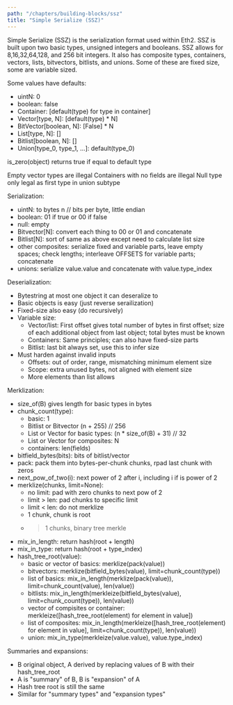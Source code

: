 ```yaml
---
path: "/chapters/building-blocks/ssz"
title: "Simple Serialize (SSZ)"
---
```


Simple Serialize (SSZ) is the serialization format used within Eth2. SSZ is built upon two basic types, unsigned integers and booleans. SSZ allows for 8,16,32,64,128, and 256 bit integers. It also has composite types, containers, vectors, lists, bitvectors, bitlists, and unions. Some of these are fixed size, some are variable sized. 

Some values have defaults:

- uintN: 0
- boolean: false
- Container: [default(type) for type in container]
- Vector[type, N]: [default(type) * N]
- BitVector[boolean, N]: [False] * N
- List[type, N]: []
- Bitlist[boolean, N]: []
- Union[type_0, type_1, ...]: default(type_0)

is_zero(object) returns true if equal to default type

Empty vector types are illegal
Containers with no fields are illegal
Null type only legal as first type in union subtype

Serialization:
- uintN: to bytes n // bits per byte, little endian
- boolean: 01 if true or 00 if false
- null: empty
- Bitvector[N]: convert each thing to 00 or 01 and concatenate
- Bitlist[N]: sort of same as above except need to calculate list size
- other composites: serialize fixed and variable parts, leave empty spaces; check lengths; interleave OFFSETS for variable parts; concatenate
- unions: serialize value.value and concatenate with value.type_index

Deserialization:
- Bytestring at most one object it can deseralize to
- Basic objects is easy (just reverse serailization)
- Fixed-size also easy (do recursively)
- Variable size:
    - Vector/list: First offset gives total number of bytes in first offset; size of each additional object from last object; total bytes must be known
    - Containers: Same principles; can also have fixed-size parts
    - Bitlist: last bit always set, use this to infer size
- Must harden against invalid inputs
    - Offsets: out of order, range, mismatching minimum element size
    - Scope: extra unused bytes, not aligned with element size
    - More elements than list allows

Merklization:
- size_of(B) gives length for basic types in bytes
- chunk_count(type):
    - basic: 1
    - Bitlist or Bitvector (n + 255) // 256
    - List or Vector for basic types: (n * size_of(B) + 31) // 32
    - List or Vector for composites: N
    - containers: len(fields)
- bitfield_bytes(bits): bits of bitlist/vector
- pack: pack them into bytes-per-chunk chunks, rpad last chunk with zeros
- next_pow_of_two(i): next power of 2 after i, including i if is power of 2
- merklize(chunks, limit=None):
    - no limit: pad with zero chunks to next pow of 2
    - limit > len: pad chunks to specific limit
    - limit < len: do not merklize
    - 1 chunk, chunk is root
    - >1 chunks, binary tree merkle
- mix_in_length: return hash(root + length)
- mix_in_type: return hash(root + type_index)
- hash_tree_root(value):
    - basic or vector of basics: merklize(pack(value))
    - bitvectors: merklize(bitfield_bytes(value), limit=chunk_count(type)) 
    - list of basics: mix_in_length(merklize(pack(value)), limit=chunk_count(value), len(value))
    - bitlists: mix_in_length(merkleize(bitfield_bytes(value), limit=chunk_count(type)), len(value))
    - vector of compisites or container: merkleize([hash_tree_root(element) for element in value])
    - list of composites: mix_in_length(merkleize([hash_tree_root(element) for element in value], limit=chunk_count(type)), len(value))
    - union: mix_in_type(merkleize(value.value), value.type_index)

Summaries and expansions:
- B original object, A derived by replacing values of B with their hash_tree_root
- A is "summary" of B, B is "expansion" of A
- Hash tree root is still the same
- Similar for "summary types" and "expansion types"